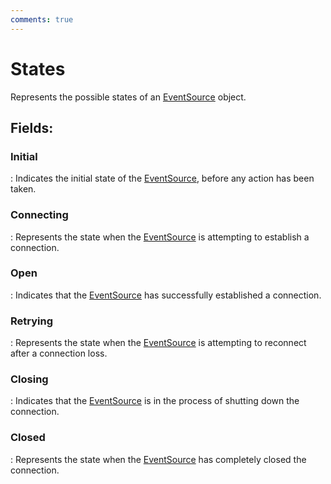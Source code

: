 ```yaml
---
comments: true
---
```

# States

Represents the possible states of an [EventSource](EventSource.md) object. 

## **Fields**:
### **Initial**
: Indicates the initial state of the [EventSource](EventSource.md), before any action has been taken. 
### **Connecting**
: Represents the state when the [EventSource](EventSource.md) is attempting to establish a connection. 
### **Open**
: Indicates that the [EventSource](EventSource.md) has successfully established a connection. 
### **Retrying**
: Represents the state when the [EventSource](EventSource.md) is attempting to reconnect after a connection loss. 
### **Closing**
: Indicates that the [EventSource](EventSource.md) is in the process of shutting down the connection. 
### **Closed**
: Represents the state when the [EventSource](EventSource.md) has completely closed the connection. 